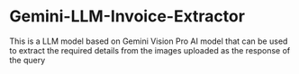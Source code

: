 # Gemini-LLM-Invoice-Extractor
This is a LLM model based on Gemini Vision Pro AI model that can be used to extract the required details from the images uploaded as the response of the query
